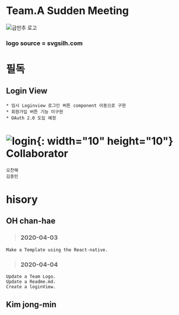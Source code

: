 Team.A Sudden Meeting
=======
![급만추 로고](https://user-images.githubusercontent.com/45858414/78417788-88b1f480-7670-11ea-9863-4f0cf414d453.png)
### logo source = svgsilh.com

필독
===
Login View
---
    * 임시 Loginview 로그인 버튼 component 이동으로 구현
    * 회원가입 버튼 기능 미구현
    * OAuth 2.0 도입 예정
![login](https://user-images.githubusercontent.com/45858414/78423460-65536d80-76a1-11ea-8540-3fde8ea37148.png){: width="10" height="10"}
Collaborator
===
    오찬해
    김종민

hisory
===
OH chan-hae
---
> ### 2020-04-03
    Make a Template using the React-native. 
> ### 2020-04-04
    Update a Team Logo.
    Update a Readme.md.
    Create a loginView.

Kim jong-min
---
